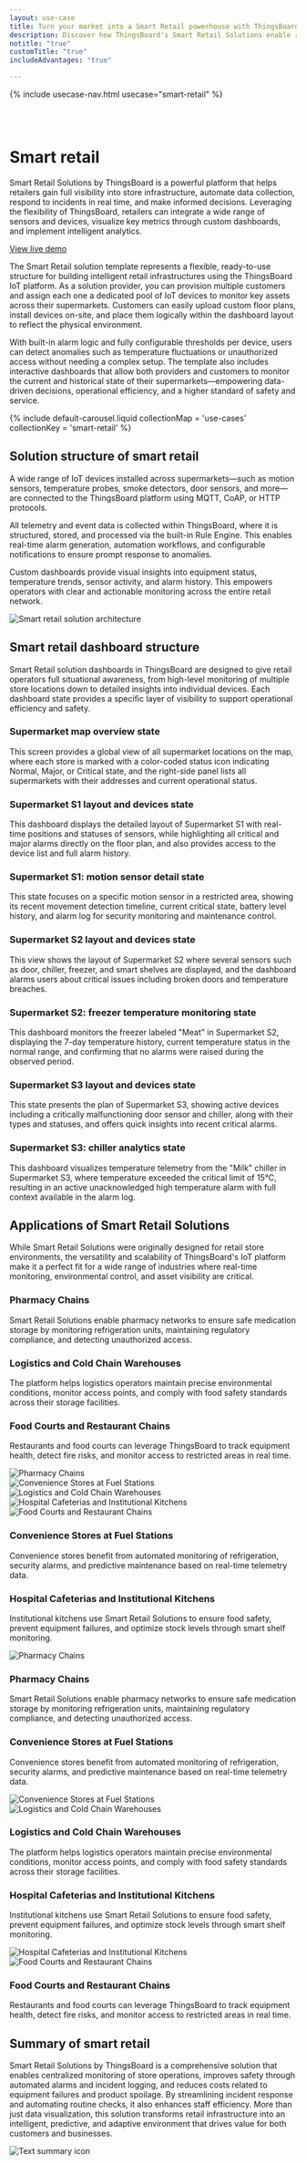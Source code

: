 ```yaml
---
layout: use-case
title: Turn your market into a Smart Retail powerhouse with ThingsBoard IoT
description: Discover how ThingsBoard's Smart Retail Solutions enable real-time monitoring, automated alarms, and intelligent dashboards for supermarkets and retail chains. A scalable IoT template for building connected, efficient retail environments.
notitle: "true"
customTitle: "true"
includeAdvantages: "true"

---
```


{% include usecase-nav.html usecase="smart-retail" %}
<div id="scada-fullpage" onclick="this.style.display='none'; document.body.style.overflow='unset'"><div class="image"></div><div class="close-icon"><svg width="32" height="32" viewBox="0 0 32 32" fill="none" xmlns="http://www.w3.org/2000/svg"><path d="M25.3337 8.5465L23.4537 6.6665L16.0003 14.1198L8.54699 6.6665L6.66699 8.5465L14.1203 15.9998L6.66699 23.4532L8.54699 25.3332L16.0003 17.8798L23.4537 25.3332L25.3337 23.4532L17.8803 15.9998L25.3337 8.5465Z"></path></svg></div></div>
<h1 class="usecase-title">Smart retail</h1>
<section class="smart-retail-about">
    <div class="about-text">
        <div class="short">
            <div class="block">
                <p class="text">Smart Retail Solutions by ThingsBoard is a powerful platform that helps retailers gain full visibility into store infrastructure, automate data collection, respond to incidents in real time, and make informed decisions. Leveraging the flexibility of ThingsBoard, retailers can integrate a wide range of sensors and devices, visualize key metrics through custom dashboards, and implement intelligent analytics.</p>
            </div>
            <div class="demo-button">
                <a id="UseCases_SmartRetail_ViewLiveDemo" target="_blank" href="https://thingsboard.cloud/dashboard/551d4ca0-8b54-11ec-98f9-ff45c37940c6?publicId=4978baf0-8a92-11ec-98f9-ff45c37940c6" class="button gtm_button">View live demo</a>
            </div>
        </div>
        <div class="long">
            <p>The Smart Retail solution template represents a flexible, ready-to-use structure for building intelligent retail infrastructures using the ThingsBoard IoT platform. As a solution provider, you can provision multiple customers and assign each one a dedicated pool of IoT devices to monitor key assets across their supermarkets. Customers can easily upload custom floor plans, install devices on-site, and place them logically within the dashboard layout to reflect the physical environment.</p>
            <p>With built-in alarm logic and fully configurable thresholds per device, users can detect anomalies such as temperature fluctuations or unauthorized access without needing a complex setup. The template also includes interactive dashboards that allow both providers and customers to monitor the current and historical state of their supermarkets—empowering data-driven decisions, operational efficiency, and a higher standard of safety and service.</p>        
        </div>
    </div>
</section>

<section class="smart-retail-carousel carousel-padding">
    {% include default-carousel.liquid collectionMap = 'use-cases' collectionKey = 'smart-retail' %}
</section> 

<section class="smart-retail-solution-structure">
    <h2>Solution structure of smart retail</h2>
    <div class="about-text">
        <div class="short">
            <div class="block">
                <p class="text">A wide range of IoT devices installed across supermarkets—such as motion sensors, temperature probes, smoke detectors, door sensors, and more—are connected to the ThingsBoard platform using MQTT, CoAP, or HTTP protocols.</p>
            </div>
        </div>
        <div class="long">
            <p>All telemetry and event data is collected within ThingsBoard, where it is structured, stored, and processed via the built-in Rule Engine. This enables real-time alarm generation, automation workflows, and configurable notifications to ensure prompt response to anomalies. </p>
            <p>Custom dashboards provide visual insights into equipment status, temperature trends, sensor activity, and alarm history. This empowers operators with clear and actionable monitoring across the entire retail network.</p>
        </div>
    </div>
    <div class="scheme">
        <img id="schemeSVG" loading="lazy" data-src="/images/usecases/smart-use-cases.svg" class="svg-animation" alt="Smart retail solution architecture" title="Smart retail solution architecture: IoT devices connect via gateways to the cloud for processing, visualization, and automation">
    </div>
</section>

<section class="dashboard-structure section-padding">
    <div class="section-header">
        <h2>Smart retail dashboard structure</h2>
        <p>
            Smart Retail solution dashboards in ThingsBoard are designed to give retail operators full situational awareness, from high-level monitoring of multiple store locations down to detailed insights into individual devices. Each dashboard state provides a specific layer of visibility to support operational efficiency and safety.
        </p>
    </div>
    <div class="dashboard-structure-block">
        <div class="menu">
            <div class="expansion-block">
                <div class="expansion-panel">
                    <div class="expansion-header">
                        <h3>Supermarket map overview state</h3>
                    </div>
                    <div class="expansion-content">
                        <p>This screen provides a global view of all supermarket locations on the map, where each store is marked with a color-coded status icon indicating Normal, Major, or Critical state, and the right-side panel lists all supermarkets with their addresses and current operational status.</p>
                    </div>
                </div>
            </div>
            <div class="expansion-block">
                <div class="expansion-panel">
                    <div class="expansion-header">
                        <h3>Supermarket S1 layout and devices state</h3>
                    </div>
                    <div class="expansion-content">
                        <p>This dashboard displays the detailed layout of Supermarket S1 with real-time positions and statuses of sensors, while highlighting all critical and major alarms directly on the floor plan, and also provides access to the device list and full alarm history.</p>
                    </div>
                </div>
            </div>
            <div class="expansion-block">
                <div class="expansion-panel">
                    <div class="expansion-header">
                        <h3>Supermarket S1: motion sensor detail state</h3>
                    </div>
                    <div class="expansion-content">
                        <p>This state focuses on a specific motion sensor in a restricted area, showing its recent movement detection timeline, current critical state, battery level history, and alarm log for security monitoring and maintenance control.</p>
                    </div>
                </div>
            </div>
            <div class="expansion-block">
                <div class="expansion-panel">
                    <div class="expansion-header">
                        <h3>Supermarket S2 layout and devices state</h3>
                    </div>
                    <div class="expansion-content">
                        <p>This view shows the layout of Supermarket S2 where several sensors such as door, chiller, freezer, and smart shelves are displayed, and the dashboard alarms users about critical issues including broken doors and temperature breaches.</p>
                    </div>
                </div>
            </div>
            <div class="expansion-block">
                <div class="expansion-panel">
                    <div class="expansion-header">
                        <h3>Supermarket S2: freezer temperature monitoring state</h3>
                    </div>
                    <div class="expansion-content">
                        <p>This dashboard monitors the freezer labeled "Meat" in Supermarket S2, displaying the 7-day temperature history, current temperature status in the normal range, and confirming that no alarms were raised during the observed period.</p>
                    </div>
                </div>
            </div>
            <div class="expansion-block">
                <div class="expansion-panel">
                    <div class="expansion-header">
                        <h3>Supermarket S3 layout and devices state</h3>
                    </div>
                    <div class="expansion-content">
                        <p>This state presents the plan of Supermarket S3, showing active devices including a critically malfunctioning door sensor and chiller, along with their types and statuses, and offers quick insights into recent critical alarms.</p>
                    </div>
                </div>
            </div>
            <div class="expansion-block">
                <div class="expansion-panel">
                    <div class="expansion-header">
                        <h3>Supermarket S3: chiller analytics state</h3>
                    </div>
                    <div class="expansion-content">
                        <p>This dashboard visualizes temperature telemetry from the "Milk" chiller in Supermarket S3, where temperature exceeded the critical limit of 15°C, resulting in an active unacknowledged high temperature alarm with full context available in the alarm log.</p>
                    </div>
                </div>
            </div>
        </div>
    </div>
</section>

<section class="applications applications-additional summary-margin section-padding">
    <div class="section-header">
        <h2>Applications of Smart Retail Solutions</h2>
        <p>While Smart Retail Solutions were originally designed for retail store environments, the versatility and scalability of ThingsBoard's IoT platform make it a perfect fit for a wide range of industries where real-time monitoring, environmental control, and asset visibility are critical.</p>
    </div>
    <div class="applications-container-large">
        <div class="text-row-top">
            <div class="text-block">
                <h3>Pharmacy Chains</h3>
                <p>Smart Retail Solutions enable pharmacy networks to ensure safe medication storage by monitoring refrigeration units, maintaining regulatory compliance, and detecting unauthorized access.</p>
            </div>
            <div class="text-block">
                <h3>Logistics and Cold Chain Warehouses</h3>
                <p>The platform helps logistics operators maintain precise environmental conditions, monitor access points, and comply with food safety standards across their storage facilities.</p>
            </div>
            <div class="text-block">
                <h3>Food Courts and Restaurant Chains</h3>
                <p>Restaurants and food courts can leverage ThingsBoard to track equipment health, detect fire risks, and monitor access to restricted areas in real time.</p>
            </div>
        </div>
        <div class="images-row">
            <div class="application-image"><img src="/images/usecases/smart-retail/pharmacy-1.svg" alt="Pharmacy Chains" title="Pharmacy Chains"></div>
            <div class="application-image"><img src="/images/usecases/smart-retail/fuel-1.svg" alt="Convenience Stores at Fuel Stations" title="Convenience Stores at Fuel Stations"></div>
            <div class="application-image"><img src="/images/usecases/smart-retail/logistics-1.svg" alt="Logistics and Cold Chain Warehouses" title="Logistics and Cold Chain Warehouses"></div>
            <div class="application-image"><img src="/images/usecases/smart-retail/cafeterias-1.svg" alt="Hospital Cafeterias and Institutional Kitchens" title="Hospital Cafeterias and Institutional Kitchens"></div>
            <div class="application-image"><img src="/images/usecases/smart-retail/court-1.svg" alt="Food Courts and Restaurant Chains" title="Food Courts and Restaurant Chains"></div>
        </div>
        <div class="text-row-bottom">
            <div class="text-block">
                <h3>Convenience Stores at Fuel Stations</h3>
                <p>Convenience stores benefit from automated monitoring of refrigeration, security alarms, and predictive maintenance based on real-time telemetry data.</p>
            </div>
            <div class="text-block">
                <h3>Hospital Cafeterias and Institutional Kitchens</h3>
                <p>Institutional kitchens use Smart Retail Solutions to ensure food safety, prevent equipment failures, and optimize stock levels through smart shelf monitoring.</p>
            </div>
        </div>
    </div>
    <div class="applications-container-small">
        <div class="application-block">
            <div class="image"><img src="/images/usecases/smart-retail/pharmacy-2.svg" alt="Pharmacy Chains" title="Pharmacy Chains"></div>
            <div class="text-block">
                <h3>Pharmacy Chains</h3>
                <p>Smart Retail Solutions enable pharmacy networks to ensure safe medication storage by monitoring refrigeration units, maintaining regulatory compliance, and detecting unauthorized access.</p>
            </div>
        </div>
        <div class="application-block">
            <div class="text-block">
                <h3>Convenience Stores at Fuel Stations</h3>
                <p>Convenience stores benefit from automated monitoring of refrigeration, security alarms, and predictive maintenance based on real-time telemetry data.</p>
            </div>
            <div class="image"><img src="/images/usecases/smart-retail/fuel-2.svg" alt="Convenience Stores at Fuel Stations" title="Convenience Stores at Fuel Stations"></div>
        </div>
        <div class="application-block">
            <div class="image"><img src="/images/usecases/smart-retail/logistics-2.svg" alt="Logistics and Cold Chain Warehouses" title="Logistics and Cold Chain Warehouses"></div>
            <div class="text-block">
                <h3>Logistics and Cold Chain Warehouses</h3>
                <p>The platform helps logistics operators maintain precise environmental conditions, monitor access points, and comply with food safety standards across their storage facilities.</p>
            </div>
        </div>
        <div class="application-block">
            <div class="text-block">
                <h3>Hospital Cafeterias and Institutional Kitchens</h3>
                <p>Institutional kitchens use Smart Retail Solutions to ensure food safety, prevent equipment failures, and optimize stock levels through smart shelf monitoring.</p>
            </div>
            <div class="image"><img src="/images/usecases/smart-retail/cafeterias-2.svg" alt="Hospital Cafeterias and Institutional Kitchens" title="Hospital Cafeterias and Institutional Kitchens"></div>
        </div>
        <div class="application-block">
            <div class="image"><img src="/images/usecases/smart-retail/court-2.svg" alt="Food Courts and Restaurant Chains" title="Food Courts and Restaurant Chains"></div>
            <div class="text-block">
                <h3>Food Courts and Restaurant Chains</h3>
                <p>Restaurants and food courts can leverage ThingsBoard to track equipment health, detect fire risks, and monitor access to restricted areas in real time.</p>
            </div>
        </div>
    </div>
</section>


<section class="summary">
    <div class="summary-text">
        <h2>Summary of smart retail</h2>
        <p>Smart Retail Solutions by ThingsBoard is a comprehensive solution that enables centralized monitoring of store operations, improves safety through automated alarms and incident logging, and reduces costs related to equipment failures and product spoilage. By streamlining incident response and automating routine checks, it also enhances staff efficiency. More than just data visualization, this solution transforms retail infrastructure into an intelligent, predictive, and adaptive environment that drives value for both customers and businesses.</p>
    </div>
    <div class="summary-icon">
        <img src="/images/usecases/health-care/summary.svg" alt="Text summary icon" title="Text summary icon">
    </div>
</section>

<script type="text/javascript">
    document.addEventListener('DOMContentLoaded', function() {
        const svgAnimations = document.querySelectorAll(".svg-animation");
        const svgObserver = new IntersectionObserver((entries, obs) => {
            entries.forEach(entry => {
                if (entry.isIntersecting) {
                    const img = entry.target;
                    img.style.visibility = 'visible';
                    img.src = img.dataset.src;
                    obs.unobserve(img);
                }
            });
        }, {threshold: 1.0});

        svgAnimations.forEach(img => svgObserver.observe(img));

        document.querySelectorAll('.card-link').forEach((link) => {
            link.classList.add('linkDefault');
        });

        const expansionBlocks = document.querySelectorAll('.expansion-block');
        const structureBlock = document.querySelector('.dashboard-structure-block');
        const smallImageBlock = createImageBlock('small');
        const largeImageBlock = createImageBlock('large');

        expansionBlocks[0].appendChild(smallImageBlock);
        structureBlock.appendChild(largeImageBlock);

        const largeImageElement = document.querySelector('.image-block-large > .image-container > .image');
        const smallImageElement = document.querySelector('.image-block-small > .image-container > .image');

        let currentExpandedIndex = 0;

        expansionBlocks[0].classList.add('expanded');

        expansionBlocks.forEach((panel, index) => {
            panel.addEventListener('click', function() {
                if (index === currentExpandedIndex) {
                    return; 
                }

                smallImageElement.innerHTML = getImage(index);
                this.appendChild(smallImageBlock);
                largeImageElement.style.height = largeImageElement.firstChild.getBoundingClientRect().height + 'px';
                largeImageElement.innerHTML = getImage(index);

                expansionBlocks.forEach(item => {
                    item.classList.remove('expanded');
                });

                this.classList.add('expanded');
                currentExpandedIndex = index; 
                if (window.screen.width < 600) {
                    const blockRect = expansionBlocks[index].getBoundingClientRect();
                    const target = blockRect.top + window.scrollY - 80;
                    window.scrollTo(0, target);
                    setTimeout(()=> document.getElementById("nav").style.top = "-78px");
                }
                if (index === 4) {
                    window.scrollTo(0, window.scrollY +1);
                }
            });
        });

        window.onscroll = function() {
            const elemCoor = document.querySelector('.dashboard-structure').getBoundingClientRect();
            const large = document.querySelector('.image-block-large');

            if (Math.abs(elemCoor.top) < elemCoor.height / 2 - 230 && elemCoor.top < 0) {
                large.style.marginTop = Math.abs(elemCoor.top) + 20 + 'px';
            }
        };

        if (window.screen.width > 960) {
            const fullPage = document.querySelector('#scada-fullpage');
            largeImageElement.addEventListener('click', function(image) {
                fullPage.children[0].innerHTML = `<img src=${image.currentTarget.children[0].src} />`;
                fullPage.style.display = 'block';
                fullPage.style.top = window.scrollY + 'px';
                document.querySelector('body').style.overflow = 'hidden';
            });
        }

        function createImageBlock(layout) {
            let block = document.createElement('div');
            block.className = `image-block-${layout}`;
            block.innerHTML = `
            <div class="image-container image-background">
                <div class="image-background"></div>
                <div class="image-background"></div>
                <div class="image-background"></div>
                <div class=image>${getImage(0)}</div>
            </div>
            <div class="buttons-block">
                <a id="UseCases_EnvMon_ViewLiveDemo" target="_blank" href="https://thingsboard.cloud/dashboard/551d4ca0-8b54-11ec-98f9-ff45c37940c6?publicId=4978baf0-8a92-11ec-98f9-ff45c37940c6" class="button gtm_button">View live demo</a>
                <a id="UseCases_EnvMon_ContactUs" target="_blank" href="https://thingsboard.io/docs/contact-us/" class="button contact-us gtm_button">Contact us</a>
            </div>`;
 
            return block;
        }

        function getImage(index) {
            const images = [
                "<img src='/images/usecases/smart-retail/smart-retail-1.webp' alt='ThingsBoard dashboard displaying supermarket locations and active critical alarms on the map' title='Overview of supermarket monitoring with critical and major alerts'/>",
                "<img src='/images/usecases/smart-retail/smart-retail-2.webp' alt='Critical motion sensor and list of active alarms for Supermarket S1 in ThingsBoard interface' title='Device and alarm status for Supermarket S1'/>",
                "<img src='/images/usecases/smart-retail/smart-retail-3.webp' alt='ThingsBoard interface showing Supermarket S1 floor plan with critical motion sensor alerts and alarm chart' title='Floor plan of Supermarket S1 with device states and motion sensor data'/>",
                "<img src='/images/usecases/smart-retail/smart-retail-4.webp' alt='Dashboard view of Supermarket S2 with critical door sensor and major chiller alarm' title='Device overview and alarms in Supermarket S2'/>",
                "<img src='/images/usecases/smart-retail/smart-retail-5.webp' alt='Supermarket S2 layout with freezer temperature monitoring and no active alarms' title='Temperature graph for freezer in Supermarket S2'/>",
                "<img src='/images/usecases/smart-retail/smart-retail-6.webp' alt='Critical door sensor and multiple major temperature alarms in Supermarket S3 on ThingsBoard' title='Supermarket S3 device list and alarm summary'/>",
                "<img src='/images/usecases/smart-retail/smart-retail-7.webp' alt='Dashboard showing temperature fluctuations of chiller in Supermarket S3 on ThingsBoard' title='Supermarket S3 floor plan and temperature trend for chiller'/>",
            ];
            return images[index];
        }
    });
</script>